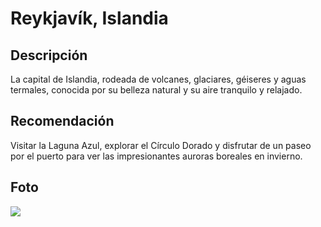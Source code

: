 # Reykjavík, Islandia
## Descripción  
La capital de Islandia, rodeada de volcanes, glaciares, géiseres y aguas termales, conocida por su belleza natural y su aire tranquilo y relajado.
## Recomendación  
Visitar la Laguna Azul, explorar el Círculo Dorado y disfrutar de un paseo por el puerto para ver las impresionantes auroras boreales en invierno.
## Foto  
![](https://media.iatiseguros.com/wp-content/uploads/2023/06/06124837/circulo-dorado-islandia-2.jpg)
